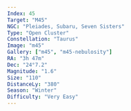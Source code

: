 ```yaml
---
Index: 45
Target: "M45"
NGC: "Pleiades, Subaru, Seven Sisters"
Type: "Open Cluster"
Constellation: "Taurus"
Image: "m45"
Gallery: ["m45", "m45-nebulosity"]
RA: "3h 47m"
Dec: "24°7.2"
Magnitude: "1.6"
Size: "110"
DistanceLy: "380"
Season: "Winter"
Difficulty: "Very Easy"
---
```

